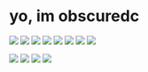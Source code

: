 # yo, im obscuredc
![](https://img.shields.io/static/v1?label=OS&message=Windows10&color=green&style=for-the-badge&logo=windows)
![](https://img.shields.io/static/v1?label=Editor&message=VSCode&color=green&style=for-the-badge&logo=visualstudiocode)
![](https://img.shields.io/static/v1?label=Language&message=Javascript&color=green&style=for-the-badge&logo=javascript)
![](https://img.shields.io/static/v1?label=Language&message=html&color=green&style=for-the-badge&logo=html5)
![](https://img.shields.io/static/v1?label=Language&message=css&color=green&style=for-the-badge&logo=css3)
![](https://img.shields.io/static/v1?label=Language&message=python&color=green&style=for-the-badge&logo=python)
![](https://img.shields.io/static/v1?label=Language&message=Nodejs&color=green&style=for-the-badge&logo=node.js)
![](https://img.shields.io/static/v1?label=obscuredc&message=0704&color=green&style=for-the-badge&logo=discord)

![](https://github-readme-stats.vercel.app/api/top-langs/?username=obscuredc&theme=tokyonight)
![](https://github-readme-stats.vercel.app/api//?username=obscuredc&theme=tokyonight)
![](https://github-readme-stats.vercel.app/api/pin/?username=obscuredc&repo=atica&theme=tokyonight)
![](https://github-readme-stats.vercel.app/api/pin/?username=obscuredc&repo=showcase&theme=tokyonight)
